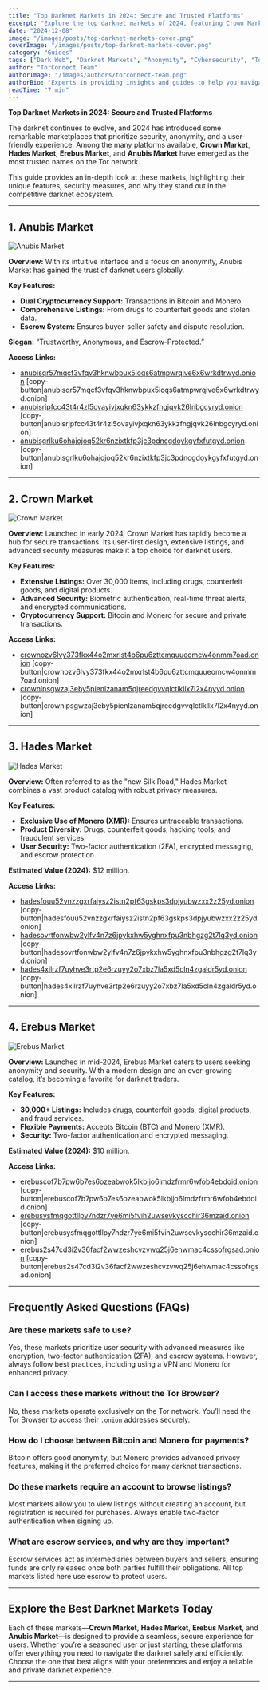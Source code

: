 ```yaml
---
title: "Top Darknet Markets in 2024: Secure and Trusted Platforms"
excerpt: "Explore the top darknet markets of 2024, featuring Crown Market, Hades Market, Erebus Market, and Anubis Market. Discover their features, security measures, and why they stand out."
date: "2024-12-08"
image: "/images/posts/top-darknet-markets-cover.png"
coverImage: "/images/posts/top-darknet-markets-cover.png"
category: "Guides"
tags: ["Dark Web", "Darknet Markets", "Anonymity", "Cybersecurity", "Tor Network"]
author: "TorConnect Team"
authorImage: "/images/authors/torconnect-team.png"
authorBio: "Experts in providing insights and guides to help you navigate the darknet securely and effectively."
readTime: "7 min"
---
```


**Top Darknet Markets in 2024: Secure and Trusted Platforms**

The darknet continues to evolve, and 2024 has introduced some remarkable marketplaces that prioritize security, anonymity, and a user-friendly experience. Among the many platforms available, **Crown Market**, **Hades Market**, **Erebus Market**, and **Anubis Market** have emerged as the most trusted names on the Tor network.

This guide provides an in-depth look at these markets, highlighting their unique features, security measures, and why they stand out in the competitive darknet ecosystem.

---
## 1. Anubis Market

![Anubis Market](/images/posts/anubis/anubis-market-cover.png)

**Overview:** With its intuitive interface and a focus on anonymity, Anubis Market has gained the trust of darknet users globally.

**Key Features:**
- **Dual Cryptocurrency Support:** Transactions in Bitcoin and Monero.
- **Comprehensive Listings:** From drugs to counterfeit goods and stolen data.
- **Escrow System:** Ensures buyer-seller safety and dispute resolution.

**Slogan:** “Trustworthy, Anonymous, and Escrow-Protected.”

**Access Links:**
- [anubisqr57mqcf3vfqv3hknwbpux5ioqs6atmpwrqive6x6wrkdtrwyd.onion](http://anubisqr57mqcf3vfqv3hknwbpux5ioqs6atmpwrqive6x6wrkdtrwyd.onion) [copy-button|anubisqr57mqcf3vfqv3hknwbpux5ioqs6atmpwrqive6x6wrkdtrwyd.onion]
- [anubisrjpfcc43t4r4zl5ovayivjxqkn63ykkzfngjqvk26lnbgcyryd.onion](http://anubisrjpfcc43t4r4zl5ovayivjxqkn63ykkzfngjqvk26lnbgcyryd.onion) [copy-button|anubisrjpfcc43t4r4zl5ovayivjxqkn63ykkzfngjqvk26lnbgcyryd.onion]
- [anubisgrlku6ohajojoq52kr6nzixtkfp3jc3pdncgdoykgyfxfutgyd.onion](http://anubisgrlku6ohajojoq52kr6nzixtkfp3jc3pdncgdoykgyfxfutgyd.onion) [copy-button|anubisgrlku6ohajojoq52kr6nzixtkfp3jc3pdncgdoykgyfxfutgyd.onion]

---
## 2. Crown Market

![Crown Market](/images/posts/crown/crown-market-cover.png)

**Overview:** Launched in early 2024, Crown Market has rapidly become a hub for secure transactions. Its user-first design, extensive listings, and advanced security measures make it a top choice for darknet users.

**Key Features:**
- **Extensive Listings:** Over 30,000 items, including drugs, counterfeit goods, and digital products.
- **Advanced Security:** Biometric authentication, real-time threat alerts, and encrypted communications.
- **Cryptocurrency Support:** Bitcoin and Monero for secure and private transactions.

**Access Links:**
- [crownozv6lvy373fkx44o2mxrlst4b6pu6zttcmquueomcw4onmm7oad.onion](http://crownozv6lvy373fkx44o2mxrlst4b6pu6zttcmquueomcw4onmm7oad.onion) [copy-button|crownozv6lvy373fkx44o2mxrlst4b6pu6zttcmquueomcw4onmm7oad.onion]
- [crownipsgwzaj3eby5pienlzanam5qjreedgvvqlctlkllx7l2x4nyyd.onion](http://crownipsgwzaj3eby5pienlzanam5qjreedgvvqlctlkllx7l2x4nyyd.onion) [copy-button|crownipsgwzaj3eby5pienlzanam5qjreedgvvqlctlkllx7l2x4nyyd.onion]

---
## 3. Hades Market

![Hades Market](/images/posts/hades/hades-market-cover.png)

**Overview:** Often referred to as the "new Silk Road," Hades Market combines a vast product catalog with robust privacy measures.

**Key Features:**
- **Exclusive Use of Monero (XMR):** Ensures untraceable transactions.
- **Product Diversity:** Drugs, counterfeit goods, hacking tools, and fraudulent services.
- **User Security:** Two-factor authentication (2FA), encrypted messaging, and escrow protection.

**Estimated Value (2024):** $12 million.

**Access Links:**
- [hadesfouu52vnzzgxrfaiysz2istn2pf63gskps3dpjyubwzxx2z25yd.onion](http://hadesfouu52vnzzgxrfaiysz2istn2pf63gskps3dpjyubwzxx2z25yd.onion) [copy-button|hadesfouu52vnzzgxrfaiysz2istn2pf63gskps3dpjyubwzxx2z25yd.onion]
- [hadesovrtfonwbw2ylfv4n7z6jpykxhw5yghnxfpu3nbhgzg2t7lq3yd.onion](http://hadesovrtfonwbw2ylfv4n7z6jpykxhw5yghnxfpu3nbhgzg2t7lq3yd.onion
) [copy-button|hadesovrtfonwbw2ylfv4n7z6jpykxhw5yghnxfpu3nbhgzg2t7lq3yd.onion]
- [hades4xilrzf7uyhve3rtp2e6rzuyy2o7xbz7la5xd5cln4zgaldr5yd.onion](http://hades4xilrzf7uyhve3rtp2e6rzuyy2o7xbz7la5xd5cln4zgaldr5yd.onion
) [copy-button|hades4xilrzf7uyhve3rtp2e6rzuyy2o7xbz7la5xd5cln4zgaldr5yd.onion]

---
## 4. Erebus Market

![Erebus Market](/images/posts/erebus/erebus-market-cover.png)

**Overview:** Launched in mid-2024, Erebus Market caters to users seeking anonymity and security. With a modern design and an ever-growing catalog, it’s becoming a favorite for darknet traders.

**Key Features:**
- **30,000+ Listings:** Includes drugs, counterfeit goods, digital products, and fraud services.
- **Flexible Payments:** Accepts Bitcoin (BTC) and Monero (XMR).
- **Security:** Two-factor authentication and encrypted messaging.

**Estimated Value (2024):** $10 million.

**Access Links:**
- [erebuscof7b7pw6b7es6ozeabwok5lkbjjo6lmdzfrmr6wfob4ebdoid.onion](http://erebuscof7b7pw6b7es6ozeabwok5lkbjjo6lmdzfrmr6wfob4ebdoid.onion) [copy-button|erebuscof7b7pw6b7es6ozeabwok5lkbjjo6lmdzfrmr6wfob4ebdoid.onion]
- [erebusysfmqgottllpy7ndzr7ye6mi5fvih2uwsevkyscchir36mzaid.onion](http://erebusysfmqgottllpy7ndzr7ye6mi5fvih2uwsevkyscchir36mzaid.onion) [copy-button|erebusysfmqgottllpy7ndzr7ye6mi5fvih2uwsevkyscchir36mzaid.onion]
- [erebus2s47cd3i2v36facf2wwzeshcvzvwq25j6ehwmac4cssofrgsad.onion](http://erebus2s47cd3i2v36facf2wwzeshcvzvwq25j6ehwmac4cssofrgsad.onion) [copy-button|erebus2s47cd3i2v36facf2wwzeshcvzvwq25j6ehwmac4cssofrgsad.onion]

---

## Frequently Asked Questions (FAQs)

### Are these markets safe to use?
Yes, these markets prioritize user security with advanced measures like encryption, two-factor authentication (2FA), and escrow systems. However, always follow best practices, including using a VPN and Monero for enhanced privacy.

### Can I access these markets without the Tor Browser?
No, these markets operate exclusively on the Tor network. You’ll need the Tor Browser to access their `.onion` addresses securely.

### How do I choose between Bitcoin and Monero for payments?
Bitcoin offers good anonymity, but Monero provides advanced privacy features, making it the preferred choice for many darknet transactions.

### Do these markets require an account to browse listings?
Most markets allow you to view listings without creating an account, but registration is required for purchases. Always enable two-factor authentication when signing up.

### What are escrow services, and why are they important?
Escrow services act as intermediaries between buyers and sellers, ensuring funds are only released once both parties fulfill their obligations. All top markets listed here use escrow to protect users.

---

## Explore the Best Darknet Markets Today

Each of these markets—**Crown Market**, **Hades Market**, **Erebus Market**, and **Anubis Market**—is designed to provide a seamless, secure experience for users. Whether you’re a seasoned user or just starting, these platforms offer everything you need to navigate the darknet safely and efficiently. Choose the one that best aligns with your preferences and enjoy a reliable and private darknet experience.

---
